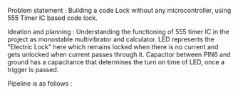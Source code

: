 Problem statement : Building a code Lock without any microcontroller, using 555 Timer IC based code lock.

Ideation and planning : Understanding the functioning of 555 timer IC in the project as monostable multivibrator and calculator.
LED represents the "Electric Lock" here which remains locked when there is no current and gets unlocked when current passes through it.
Capacitor between PIN6 and ground has a capacitance that determines the turn on time of LED, once a trigger is passed.

Pipeline is as follows :
